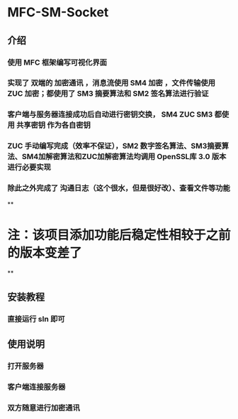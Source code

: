 # MFC-SM-Socket
## 介绍
### 使用 MFC 框架编写可视化界面
### 实现了 双端的 加密通讯 ，消息流使用 SM4 加密 ，文件传输使用 ZUC 加密；都使用了 SM3 摘要算法和 SM2 签名算法进行验证
### 客户端与服务器连接成功后自动进行密钥交换， SM4 ZUC SM3 都使用 共享密钥 作为各自密钥
### ZUC 手动编写完成（效率不保证），SM2 数字签名算法、SM3摘要算法、SM4加解密算法和ZUC加解密算法均调用 OpenSSL库 3.0 版本进行必要实现
### 除此之外完成了 沟通日志（这个很水，但是很好改）、查看文件等功能
**

# 注：该项目添加功能后稳定性相较于之前的版本变差了
**

## 安装教程
### 直接运行 sln 即可

## 使用说明
### 打开服务器
### 客户端连接服务器
### 双方随意进行加密通讯
